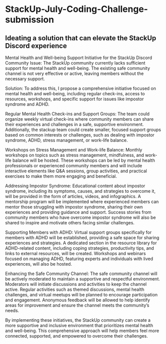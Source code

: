 # StackUp-July-Coding-Challenge-submission
## Ideating a solution that can elevate the StackUp Discord experience

Mental Health and Well-being Support Initiative for the StackUp Discord Community
Issue: The StackUp community currently lacks sufficient support for mental health and well-being. The existing safe community channel is not very effective or active, leaving members without the necessary support.

Solution: To address this, I propose a comprehensive initiative focused on mental health and well-being, including regular check-ins, access to resources, workshops, and specific support for issues like impostor syndrome and ADHD.

Regular Mental Health Check-ins and Support Groups: The team could organize weekly virtual check-ins where community members can share their experiences and challenges in a safe, supportive environment. Additionally, the stackup team could create smaller, focused support groups based on common interests or challenges, such as dealing with impostor syndrome, ADHD, stress management, or work-life balance.

Workshops on Stress Management and Work-life Balance: Monthly workshops on topics such as stress management, mindfulness, and work-life balance will be hosted. These workshops can be led by mental health professionals or experienced community members and will include interactive elements like Q&A sessions, group activities, and practical exercises to make them more engaging and beneficial.

Addressing Impostor Syndrome: Educational content about impostor syndrome, including its symptoms, causes, and strategies to overcome it, will be provided in the form of articles, videos, and infographics. A mentorship program will be implemented where experienced members can mentor those struggling with impostor syndrome, sharing their own experiences and providing guidance and support. Success stories from community members who have overcome impostor syndrome will also be shared to inspire and motivate others facing similar challenges.

Supporting Members with ADHD: Virtual support groups specifically for members with ADHD will be established, providing a safe space for sharing experiences and strategies. A dedicated section in the resource library for ADHD-related content, including coping strategies, productivity tips, and links to external resources, will be created. Workshops and webinars focused on managing ADHD, featuring experts and individuals with lived experiences, will also be hosted.

Enhancing the Safe Community Channel: The safe community channel will be actively moderated to maintain a supportive and respectful environment. Moderators will initiate discussions and activities to keep the channel active. Regular activities such as themed discussions, mental health challenges, and virtual meetups will be planned to encourage participation and engagement. Anonymous feedback will be allowed to help identify areas for improvement and ensure the channel meets the community’s needs.

By implementing these initiatives, the StackUp community can create a more supportive and inclusive environment that prioritizes mental health and well-being. This comprehensive approach will help members feel more connected, supported, and empowered to overcome their challenges.
